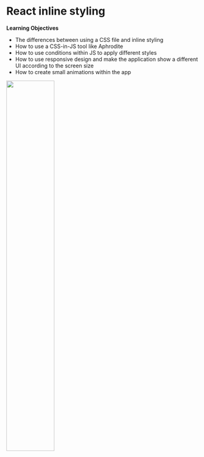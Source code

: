 # React inline styling

**Learning Objectives**

* The differences between using a CSS file and inline styling
* How to use a CSS-in-JS tool like Aphrodite
* How to use conditions within JS to apply different styles
* How to use responsive design and make the application show a different UI according to the screen size
* How to create small animations within the app

<img width=50% src="https://s3.amazonaws.com/alx-intranet.hbtn.io/uploads/medias/2019/12/a34a82f55aae6efeeb53.jpg?X-Amz-Algorithm=AWS4-HMAC-SHA256&X-Amz-Credential=AKIARDDGGGOUSBVO6H7D%2F20240708%2Fus-east-1%2Fs3%2Faws4_request&X-Amz-Date=20240708T175754Z&X-Amz-Expires=86400&X-Amz-SignedHeaders=host&X-Amz-Signature=5836c3def2ab4b319e0315eeec27f9b1e0be695f251885ed6d11287798a6456e">